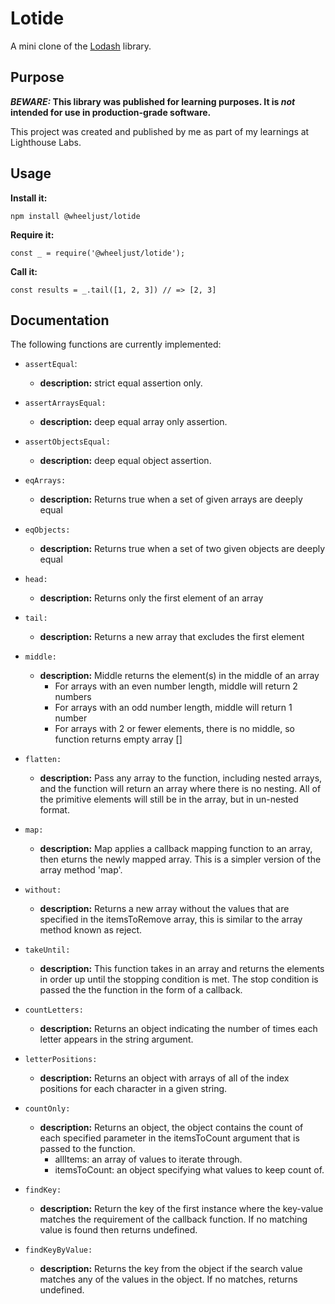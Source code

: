# Lotide

A mini clone of the [Lodash](https://lodash.com) library.

## Purpose

**_BEWARE:_ This library was published for learning purposes. It is _not_ intended for use in production-grade software.**

This project was created and published by me as part of my learnings at Lighthouse Labs. 

## Usage

**Install it:**

`npm install @wheeljust/lotide`

**Require it:**

`const _ = require('@wheeljust/lotide');`

**Call it:**

`const results = _.tail([1, 2, 3]) // => [2, 3]`

## Documentation

The following functions are currently implemented:

* `assertEqual`: 
  * **description:** strict equal assertion only.
  
* `assertArraysEqual:` 
  * **description:** deep equal array only assertion.

* `assertObjectsEqual:` 
  * **description:** deep equal object assertion.

* `eqArrays:` 
  * **description:** Returns true when a set of given arrays are deeply equal

* `eqObjects:` 
  * **description:** Returns true when a set of two given objects are deeply equal

* `head:` 
  * **description:** Returns only the first element of an array

* `tail:` 
  * **description:** Returns a new array that excludes the first element
  
* `middle:` 
  * **description:** Middle returns the element(s) in the middle of an array
    * For arrays with an even number length, middle will return 2 numbers
    * For arrays with an odd number length, middle will return 1 number
    * For arrays with 2 or fewer elements, there is no middle, so function returns empty array []

* `flatten:` 
  * **description:** Pass any array to the function, including nested arrays, and the function will return an array where there is no nesting.  All of the primitive elements will still be in the array, but in un-nested format.

* `map:` 
  * **description:** Map applies a callback mapping function to an array, then eturns the newly mapped array. This is a simpler version of the array method 'map'.

* `without:` 
  * **description:** Returns a new array without the values that are specified in the itemsToRemove array, this is similar to the array method known as reject.

* `takeUntil:` 
  * **description:** This function takes in an array and returns the elements in order up until the stopping condition is met. The stop condition is passed the the function in the form of a callback.

* `countLetters:` 
  * **description:** Returns an object indicating the number of times each letter appears in the string argument.

* `letterPositions:` 
  * **description:** Returns an object with arrays of all of the index positions for each character in a given string.

* `countOnly:` 
  * **description:** Returns an object, the object contains the count of each specified parameter in the itemsToCount argument that is passed to the function.
    * allItems: an array of values to iterate through.
    * itemsToCount: an object specifying what values to keep count of.

* `findKey:` 
  * **description:** Return the key of the first instance where the key-value matches the requirement of the callback function. If no matching value is found then returns undefined.

* `findKeyByValue:` 
  * **description:** Returns the key from the object if the search value matches any of the values in the object.  If no matches, returns undefined.